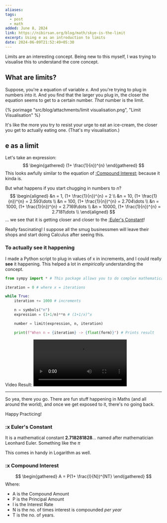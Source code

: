 ```yaml
---
aliases: 
tags:
  - post
  - math
added: June 8, 2024
link: https://nibirsan.org/blog/math/skye-is-the-limit
excerpt: Using e as an introduction to limits
date: 2024-06-09T21:52:49+05:30
---
```

Limits are an interesting concept. Being new to this myself, I was trying to visualise this to understand the core concept. 
## What are limits?
Suppose, you're a equation of variable $x$. And you're trying to plug in numbers into it. And you find that the larger you plug in, the closer the equation seems to get to a certain number. *That* number is the limit.

{% porimage "src/blog/attachments/limit visualisation.png", "Limit Visualisation" %}

It's like the more you try to resist your urge to eat an ice-cream, the closer you get to actually eating one. (That's my visualisation.)
## e as a limit
Let's take an expression:
$$
\begin{gathered}
(1+ \frac{1}{n})^{n}
\end{gathered}
$$
This looks awfully similar to the equation of [:Compound Interest](#:xCompoundInterest); because it kinda is. 

But what happens if you start chugging in numbers to $n$?
$$
\begin{aligned}
&n = 1, (1+ \frac{1}{n})^{n} = 2 \\ 
&n = 10, (1+ \frac{1}{n})^{n} = 2.593\dots \\ 
&n = 100, (1+ \frac{1}{n})^{n} = 2.704\dots \\ 
&n = 1000, (1+ \frac{1}{n})^{n} = 2.7169\dots \\ 
&n = 10000, (1+ \frac{1}{n})^{n} = 2.7181\dots \\ 
\end{aligned}
$$
... we see that it is getting closer and closer to the [:Euler's Constant](#:xEulersConstant)!

Really fascinating! I suppose all the smug businessmen will leave their shops and start doing Calculus after seeing this.
### To actually see it happening
I made a Python script to plug in values of x in increments, and I could really **see** it happening. This helped a lot in *empirically* understanding the concept.

```python
from sympy import * # This package allows you to do complex mathematical equations

iteration = 0 # where x = iterations

while True:
	iteration += 1000 # increments

	n = symbols("n")
	expression = (1+1/n)**n # (1+1/x)^x

	number = limit(expression, n, iteration)

	print(f"When n = {iteration} -> {float(form)}") # Prints result
```

Video Result:
![](/attachments/e%20as%20a%20limit.webm)

---
So yea, there you go. There are fun stuff happening in Maths (and all around the world), and once we get exposed to it, there's no going back.

Happy Practicing!

### :x Euler's Constant
It is a mathematical constant **2.718281828**... named after mathematician Leonhard Euler. Something like the $\pi$

This comes in handy in Logarithm as well.
### :x Compound Interest
$$
\begin{gathered}
A = P(1+ \frac{I}{N})^{NT}
\end{gathered}
$$
Where:
- A is the Compound Amount
- P is the Principal Amount
- I is the Interest Rate
- N is the no. of times interest is compounded *per year*
- T is the no. of years.  
